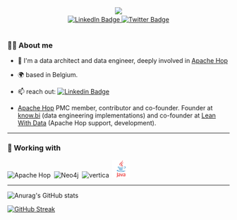 <div id="header" align="center">
  <img src="https://hop.apache.org/img/hop-logo.svg" width="100"/>
  <div id="badges">
    <a href="https://www.linkedin.com/in/bmaertens/">
      <img src="https://img.shields.io/badge/LinkedIn-blue?style=for-the-badge&logo=linkedin&logoColor=white" alt="LinkedIn Badge"/>
    </a>
    <a href="https://twitter.com/bartmaer">
      <img src="https://img.shields.io/badge/Twitter-blue?style=for-the-badge&logo=twitter&logoColor=white" alt="Twitter Badge"/>
    </a>
  </div>
  <img src="https://komarev.com/ghpvc/?username=bamaer&style=flat-square&color=blue" alt=""/>
</div>

### :man_technologist: About me 

- :telescope: I'm a data architect and data engineer, deeply involved in [Apache Hop](https://hop.apache.org)

- :earth_africa: based in Belgium. 

- :mailbox: reach out: [![Linkedin Badge](https://img.shields.io/badge/-bmaertens-blue?style=flat&logo=Linkedin&logoColor=white)](https://www.linkedin.com/in/bmaertens)

- [Apache Hop](https://hop.apache.org) PMC member, contributor and co-founder. Founder at [know.bi](https://www.know-bi.be) (data engineering implementations) and co-founder at [Lean With Data](https://www.leanwithdata.com) (Apache Hop support, development).

---

### :hammer: Working with

<div height="40">
  <img src="https://hop.apache.org/img/hop-logo.svg" title="Apache Hop" alt="Apache Hop" height="40"/>&nbsp;
  <img src="https://neo4j.com/wp-content/themes/neo4jweb/v2-templates/brand/assets/logo-section-4.svg" title="Neo4j" alt="Neo4j" height="40"/>&nbsp;
  <img src="https://www.vertica.com/wp-content/uploads/2017/01/vertica_wht_rgb@2x-1.png" title="vertica" alt="vertica" height="30"/>&nbsp;
  <img src="https://github.com/devicons/devicon/blob/master/icons/java/java-original-wordmark.svg" title="Java" alt="Java" width="40" height="40"/>&nbsp;
</div>

---

![Anurag's GitHub stats](https://github-readme-stats.vercel.app/api?username=bamaer&count_private=true&theme=dark)

[![GitHub Streak](http://github-readme-streak-stats.herokuapp.com?user=bamaer&theme=dark)](https://git.io/streak-stats)





<!-- img src="https://www.know-bi.be/hubfs/logo_know.bi.svg" width="100"/>
<img src="https://www.leanwithdata.com/hubfs/lean-logo-1.svg" width="100" / --> 


<!--
**bamaer/bamaer** is a ✨ _special_ ✨ repository because its `README.md` (this file) appears on your GitHub profile.

Here are some ideas to get you started:

- 🔭 I’m currently working on ...
- 🌱 I’m currently learning ...
- 👯 I’m looking to collaborate on ...
- 🤔 I’m looking for help with ...
- 💬 Ask me about ...
- 📫 How to reach me: ...
- 😄 Pronouns: ...
- ⚡ Fun fact: ...
-->
